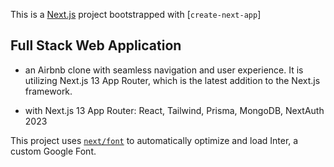 This is a [Next.js](https://nextjs.org/) project bootstrapped with [`create-next-app`]

## Full Stack Web Application
* an Airbnb clone with seamless navigation and user experience. It is utilizing Next.js 13 App Router, which is the latest addition to the Next.js framework.

* with Next.js 13 App Router: React, Tailwind, Prisma, MongoDB, NextAuth 2023

This project uses [`next/font`](https://nextjs.org/docs/basic-features/font-optimization) to automatically optimize and load Inter, a custom Google Font.


